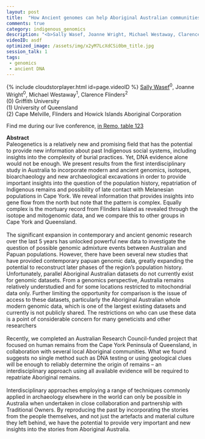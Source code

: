 ```yaml
---
layout: post
title:  "How Ancient genomes can help Aboriginal Australian communities: lessons from the Cape York project"
comments: true
category: indigenous_genomics
description: "<b>Sally Wasef, Joanne Wright, Michael Westaway, Clarence Flinders</b><br/>Paleogenetics is a relatively new and promising fi..."
videoID: asdf
optimized_image: /assets/img/x2yM7LcXdCSi0bm_title.jpg
session_talk: 1
tags:
 - genomics
 - ancient DNA
---
```

{% include cloudstorplayer.html id=page.videoID %}
<u>Sally Wasef</u><sup>0</sup>, Joanne Wright<sup>0</sup>, Michael Westaway<sup>1</sup>, Clarence Flinders<sup>2</sup><br/>
\(0\) Griffith University<br/>
\(1\) University of Queensland<br/>
\(2\) Cape Melville, Flinders and Howick Islands Aboriginal Corporation

Find me during our live conference, [in Remo, table 123](https://remo.co)

<b>Abstract</b><br/>
Paleogenetics is a relatively new and promising field that has the potential to provide new information about past Indigenous social systems, including insights into the complexity of burial practices. Yet, DNA evidence alone would not be enough. We present results from the first interdisciplinary study in Australia to incorporate modern and ancient genomics, isotopes, bioarchaeology and new archaeological excavations in order to provide important insights into the question of the population history, repatriation of Indigenous remains and possibility of late contact with Melanesian populations in Cape York. We reveal information that provides insights into gene flow from the north but note that the pattern is complex. Equally complex is the mortuary record from Flinders Island as revealed through the isotope and mitogenomic data, and we compare this to other groups in Cape York and Queensland.<br/><br/>The significant expansion in contemporary and ancient genomic research over the last 5 years has unlocked powerful new data to investigate the question of possible genomic admixture events between Australian and Papuan populations. However, there have been several new studies that have provided contemporary papuan genomic data, greatly expanding the potential to reconstruct later phases of the region’s population history. Unfortunately, parallel Aboriginal Australian datasets do not currently exist for genomic datasets. From a genomics perspective, Australia remains relatively understudied and for some locations restricted to mitochondrial data only. Further limiting the opportunity for comparison is the issue of access to these datasets, particularly the Aboriginal Australian whole modern genomic data, which is one of the largest existing datasets and currently is not publicly shared. The restrictions on who can use these data is a point of considerable concern for many geneticists and other researchers<br/><br/>Recently, we completed an Australian Research Council-funded project that focused on human remains from the Cape York Peninsula of Queensland, in collaboration with several local Aboriginal communities. What we found suggests no single method such as DNA testing or using geological clues will be enough to reliably determine the origin of remains – an interdisciplinary approach using all available evidence will be required to repatriate Aboriginal remains. <br/><br/>Interdisciplinary approaches employing a range of techniques commonly applied in archaeology elsewhere in the world can only be possible in Australia when undertaken in close collaboration and partnership with Traditional Owners. By reproducing the past by incorporating the stories from the people themselves, and not just the artefacts and material culture they left behind, we have the potential to provide very important and new insights into the stories from Aboriginal Australia.<br/> <br/><br/>
